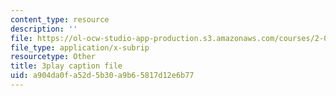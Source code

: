 ```yaml
---
content_type: resource
description: ''
file: https://ol-ocw-studio-app-production.s3.amazonaws.com/courses/2-003sc-engineering-dynamics-fall-2011/a904da0fa52d5b30a9b65817d12e6b77_7kcWV6zlcRU.vtt
file_type: application/x-subrip
resourcetype: Other
title: 3play caption file
uid: a904da0f-a52d-5b30-a9b6-5817d12e6b77
---
```

